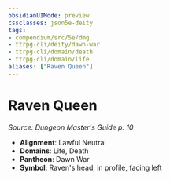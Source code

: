 ```yaml
---
obsidianUIMode: preview
cssclasses: json5e-deity
tags:
- compendium/src/5e/dmg
- ttrpg-cli/deity/dawn-war
- ttrpg-cli/domain/death
- ttrpg-cli/domain/life
aliases: ["Raven Queen"]
---
```

# Raven Queen
*Source: Dungeon Master's Guide p. 10* 

- **Alignment**: Lawful Neutral
- **Domains**: Life, Death
- **Pantheon**: Dawn War
- **Symbol**: Raven's head, in profile, facing left